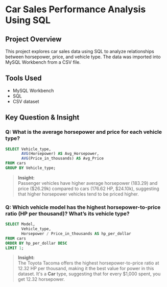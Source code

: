 # Car Sales Performance Analysis Using SQL

## Project Overview
This project explores car sales data using SQL to analyze relationships between horsepower, price, and vehicle type. The data was imported into MySQL Workbench from a CSV file.

## Tools Used
- MySQL Workbench
- SQL
- CSV dataset

## Key Question & Insight

### Q: What is the average horsepower and price for each vehicle type?

```sql
SELECT Vehicle_type, 
       AVG(Horsepower) AS Avg_Horsepower, 
       AVG(Price_in_thousands) AS Avg_Price
FROM cars
GROUP BY Vehicle_type;
```

> **Insight:**  
> Passenger vehicles have higher average horsepower (183.29) and price ($26.29k) compared to cars (176.62 HP, $24.10k), suggesting that higher horsepower vehicles tend to be priced higher.

### Q: Which vehicle model has the highest horsepower-to-price ratio (HP per thousand)? What’s its vehicle type?

```sql
SELECT Model, 
       Vehicle_type, 
       Horsepower / Price_in_thousands AS hp_per_dollar
FROM cars
ORDER BY hp_per_dollar DESC
LIMIT 1;
```

> **Insight:**  
> The Toyota Tacoma offers the highest horsepower-to-price ratio at 12.32 HP per thousand, making it the best value for power in this dataset. It's a **Car** type, suggesting that for every $1,000 spent, you get 12.32 horsepower.
